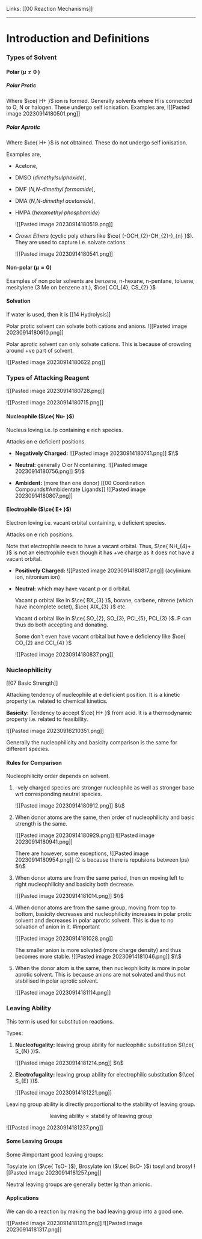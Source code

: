 Links: [[00 Reaction Mechanisms]]
___
# Introduction and Definitions

### Types of Solvent 
#### Polar ($\mu \neq 0$ )
##### Polar Protic
Where $\ce{ H+ }$ ion is formed. Generally solvents where H is connected to O, N or halogen. These undergo self ionisation. 
Examples are, 
![[Pasted image 20230914180501.png]]
 
##### Polar Aprotic 
Where $\ce{ H+ }$ is not obtained. These do not undergo self ionisation.

Examples are, 
- Acetone, 
- DMSO (*dimethylsulphoxide*), 
- DMF (*N,N-dimethyl formamide*), 
- DMA (*N,N-dimethyl acetamide*), 
- HMPA (*hexamethyl phosphamide*)

	![[Pasted image 20230914180519.png]]

- *Crown Ethers* (cyclic poly ethers like $\ce{ (-OCH_{2}-CH_{2}-)_{n} }$). They are used to capture i.e. solvate  cations.
   
	![[Pasted image 20230914180541.png]]

#### Non-polar ($\mu = 0$)
Examples of non polar solvents are benzene, n-hexane, n-pentane, toluene, mesitylene (3 Me on benzene alt.), $\ce{ CCl_{4}, CS_{2} }$
   
#### Solvation
If water is used, then it is [[14 Hydrolysis]]

Polar protic solvent can solvate both cations and anions. 
![[Pasted image 20230914180610.png]]

Polar aprotic solvent can only solvate cations. This is because of crowding around +ve part of solvent. 

![[Pasted image 20230914180622.png]]

### Types of Attacking Reagent

![[Pasted image 20230914180728.png]]

![[Pasted image 20230914180715.png]]

#### Nucleophile ($\ce{ Nu- }$)
Nucleus loving i.e. lp containing e rich species. 

Attacks on e deficient positions.

- **Negatively Charged:**
  ![[Pasted image 20230914180741.png]]
  $\\$
  
- **Neutral:** generally O or N containing.
  ![[Pasted image 20230914180756.png]]
  $\\$

- **Ambident:** (more than one donor) 
  [[00 Coordination Compounds#Ambidentate Ligands]]
  ![[Pasted image 20230914180807.png]]

#### Electrophile ($\ce{ E+ }$)
Electron loving i.e. vacant orbital containing, e deficient species.

Attacks on e rich positions. 

Note that electrophile needs to have a vacant orbital. Thus, $\ce{ NH_{4}+ }$ is not an electrophile even though it has +ve charge as it does not have a vacant orbital. 

- **Positively Charged:**
  ![[Pasted image 20230914180817.png]]
  (acylinium ion, nitronium ion)

- **Neutral:** which may have vacant p or d orbital.
  
  Vacant p orbital like in $\ce{ BX_{3} }$, borane, carbene, nitrene (which have incomplete octet), $\ce{ AlX_{3} }$ etc. 
  
  Vacant d orbital like in $\ce{ SO_{2}, SO_{3}, PCl_{5}, PCl_{3} }$. P can thus do both accepting and donating. 
  
  Some don't even have vacant orbital but have e deficiency like $\ce{ CO_{2} and CCl_{4} }$

	![[Pasted image 20230914180837.png]]

### Nucleophilicity 
[[07 Basic Strength]]

Attacking tendency of nucleophile at e deficient position. 
It is a kinetic property i.e. related to chemical kinetics. 

**Basicity:** Tendency to accept $\ce{ H+ }$ from acid. It is a thermodynamic property i.e. related to feasibility. 

![[Pasted image 20230916210351.png]]

Generally the nucleophilicity and basicity comparison is the same for different species. 

#### Rules for Comparison 
Nucleophilicity order depends on solvent. 

1. -vely charged species are stronger nucleophile as well as stronger base wrt corresponding neutral species. 
   
   ![[Pasted image 20230914180912.png]]
   $\\$

2. When donor atoms are the same, then order of nucleophilicity and basic strength is the same. 
   
	![[Pasted image 20230914180929.png]]
	![[Pasted image 20230914180941.png]]

	There are however, some exceptions,
	![[Pasted image 20230914180954.png]]
	(2 is because there is repulsions between lps)
	$\\$

3. When donor atoms are from the same period, then on moving left to right nucleophilicity and basicity both decrease. 
   
   ![[Pasted image 20230914181014.png]]
   $\\$

4. When donor atoms are from the same group, moving from top to bottom, basicity decreases and nucleophilicity increases in polar protic solvent and decreases in polar aprotic solvent. This is due to no solvation of anion in it. #important 
   
   ![[Pasted image 20230914181028.png]]
   
   The smaller anion is more solvated (more charge density) and thus becomes more stable. 
   ![[Pasted image 20230914181046.png]]
   $\\$

5. When the donor atom is the same, then nucleophilicity is more in polar aprotic solvent. This is because anions are not solvated and thus not stabilised in polar aprotic solvent. 
   
   ![[Pasted image 20230914181114.png]]


### Leaving Ability
This term is used for substitution reactions. 

Types:
1. **Nucleofugality:** leaving group ability for nucleophilic substitution $(\ce{ S_{N} })$. 

	![[Pasted image 20230914181214.png]]
	$\\$

2. **Electrofugality:** leaving group ability for electrophilic substitution $(\ce{ S_{E} })$. 

	![[Pasted image 20230914181221.png]]

Leaving group ability is directly proportional to the stability of leaving group. 

$$\text{leaving ability} \propto \text{stability of leaving group}$$

![[Pasted image 20230914181237.png]]


#### Some Leaving Groups
Some #important good leaving groups:

Tosylate ion ($\ce{ TsO- }$), Brosylate ion ($\ce{ BsO- }$)
tosyl and brosyl
![[Pasted image 20230914181257.png]]

Neutral leaving groups are generally better lg than anionic.

#### Applications
We can do a reaction by making the bad leaving group into a good one. 

![[Pasted image 20230914181311.png]]
![[Pasted image 20230914181317.png]]